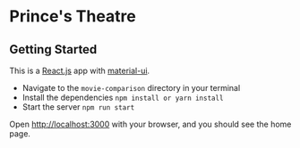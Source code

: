 # Prince's Theatre

## Getting Started

This is a [React.js](https://reactjs.org/) app with [material-ui](https://mui.com/).


- Navigate to the `movie-comparison` directory in your terminal
- Install the dependencies `npm install or yarn install`
- Start the server `npm run start`

Open [http://localhost:3000](http://localhost:3000) with your browser, and you should see the home page.


